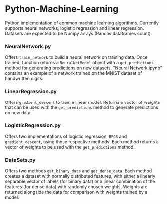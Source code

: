 # Python-Machine-Learning
Python implementation of common machine learning algorithms. Currently supports neural networks, logistic regression and linear regression. Datasets are expected to be Numpy arrays (Pandas dataframes count). 

### NeuralNetwork.py
Offers `train_network` to build a neural network on training data. Once trained, function returns a `NeuralNetModel` object with a `get_predictions` method for generating predictions on new datasets. "Neural Network.ipynb" contains an example of a network trained on the MNIST dataset of handwritten digits. 

### LinearRegression.py
Offers `gradient_descent` to train a linear model. Returns a vector of weights that can be used with the `get_predictions` method to generate predictions on new data. 

### LogisticRegression.py
Offers two implementations of logistic regression, `BFGS` and `gradient_descent`, using those respective methods. Each method returns a vector of weights to be used with the `get_predictions` method. 

### DataSets.py
Offers two methods `get_binary_data` and `get_dense_data`. Each method creates a dataset with normally distributed features, with either a linearly separable vector of labels (for binary data) or a linear combination of the features (for dense data) with randomly chosen weights. Weights are returned alongside the data for comparison with weights trained by a model. 
